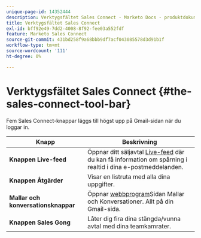 ```yaml
---
unique-page-id: 14352444
description: Verktygsfältet Sales Connect - Marketo Docs - produktdokumentation
title: Verktygsfältet Sales Connect
exl-id: bff92e49-7dd2-4008-8f92-fee03a552fdf
feature: Marketo Sales Connect
source-git-commit: 431bd258f9a68bbb9df7acf043085578d3d91b1f
workflow-type: tm+mt
source-wordcount: '111'
ht-degree: 0%

---
```


# Verktygsfältet Sales Connect {#the-sales-connect-tool-bar}

Fem Sales Connect-knappar läggs till högst upp på Gmail-sidan när du loggar in.

| Knapp | Beskrivning |
|---|---|
| **Knappen Live-feed** | Öppnar ditt säljavtal [Live-feed](https://toutapp.com/next#live) där du kan få information om spårning i realtid i dina e-postmeddelanden. |
| **Knappen Åtgärder** | Visar en listruta med alla dina uppgifter. |
| **Mallar och konversationsknappar** | Öppnar [webbprogram](https://toutapp.com/login)Sidan Mallar och Konversationer. Allt på din Gmail-sida. |
| **Knappen Sales Gong** | Låter dig fira dina stängda/vunna avtal med dina teamkamrater. |
